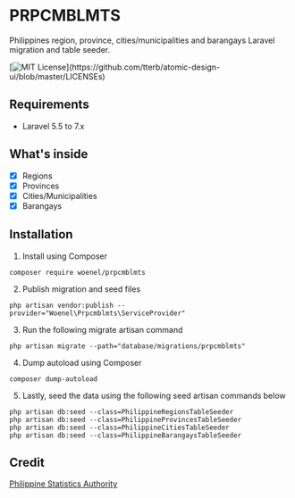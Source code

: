# PRPCMBLMTS
Philippines region, province, cities/municipalities and barangays Laravel migration and table seeder.

[![MIT License](https://img.shields.io/apm/l/atomic-design-ui.svg?)](https://github.com/tterb/atomic-design-ui/blob/master/LICENSEs)

## Requirements
- Laravel 5.5 to 7.x

## What's inside
- [x] Regions
- [x] Provinces
- [x] Cities/Municipalities
- [x] Barangays

## Installation
1. Install using Composer
```
composer require woenel/prpcmblmts
```
2. Publish migration and seed files
```
php artisan vendor:publish --provider="Woenel\Prpcmblmts\ServiceProvider"
```
3. Run the following migrate artisan command
```
php artisan migrate --path="database/migrations/prpcmblmts"
```
4. Dump autoload using Composer
```
composer dump-autoload
```
5. Lastly, seed the data using the following seed artisan commands below
```
php artisan db:seed --class=PhilippineRegionsTableSeeder
php artisan db:seed --class=PhilippineProvincesTableSeeder
php artisan db:seed --class=PhilippineCitiesTableSeeder
php artisan db:seed --class=PhilippineBarangaysTableSeeder
```

## Credit
[Philippine Statistics Authority](https://psa.gov.ph)
